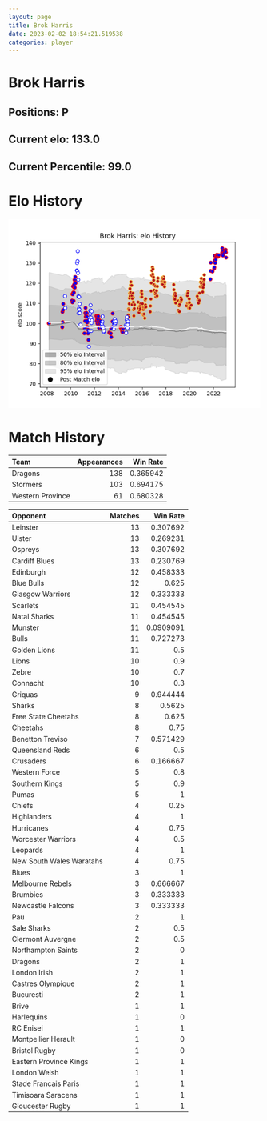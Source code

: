 ```yaml
---  
layout: page  
title: Brok Harris  
date: 2023-02-02 18:54:21.519538  
categories: player  
---
```

# Brok Harris

## Positions: P

## Current elo: 133.0

## Current Percentile: 99.0

# Elo History


![elo history](history_BrokHarris.png)
# Match History


| Team             |   Appearances |   Win Rate |
|:-----------------|--------------:|-----------:|
| Dragons          |           138 |   0.365942 |
| Stormers         |           103 |   0.694175 |
| Western Province |            61 |   0.680328 |

| Opponent                 |   Matches |   Win Rate |
|:-------------------------|----------:|-----------:|
| Leinster                 |        13 |  0.307692  |
| Ulster                   |        13 |  0.269231  |
| Ospreys                  |        13 |  0.307692  |
| Cardiff Blues            |        13 |  0.230769  |
| Edinburgh                |        12 |  0.458333  |
| Blue Bulls               |        12 |  0.625     |
| Glasgow Warriors         |        12 |  0.333333  |
| Scarlets                 |        11 |  0.454545  |
| Natal Sharks             |        11 |  0.454545  |
| Munster                  |        11 |  0.0909091 |
| Bulls                    |        11 |  0.727273  |
| Golden Lions             |        11 |  0.5       |
| Lions                    |        10 |  0.9       |
| Zebre                    |        10 |  0.7       |
| Connacht                 |        10 |  0.3       |
| Griquas                  |         9 |  0.944444  |
| Sharks                   |         8 |  0.5625    |
| Free State Cheetahs      |         8 |  0.625     |
| Cheetahs                 |         8 |  0.75      |
| Benetton Treviso         |         7 |  0.571429  |
| Queensland Reds          |         6 |  0.5       |
| Crusaders                |         6 |  0.166667  |
| Western Force            |         5 |  0.8       |
| Southern Kings           |         5 |  0.9       |
| Pumas                    |         5 |  1         |
| Chiefs                   |         4 |  0.25      |
| Highlanders              |         4 |  1         |
| Hurricanes               |         4 |  0.75      |
| Worcester Warriors       |         4 |  0.5       |
| Leopards                 |         4 |  1         |
| New South Wales Waratahs |         4 |  0.75      |
| Blues                    |         3 |  1         |
| Melbourne Rebels         |         3 |  0.666667  |
| Brumbies                 |         3 |  0.333333  |
| Newcastle Falcons        |         3 |  0.333333  |
| Pau                      |         2 |  1         |
| Sale Sharks              |         2 |  0.5       |
| Clermont Auvergne        |         2 |  0.5       |
| Northampton Saints       |         2 |  0         |
| Dragons                  |         2 |  1         |
| London Irish             |         2 |  1         |
| Castres Olympique        |         2 |  1         |
| Bucuresti                |         2 |  1         |
| Brive                    |         1 |  1         |
| Harlequins               |         1 |  0         |
| RC Enisei                |         1 |  1         |
| Montpellier Herault      |         1 |  0         |
| Bristol Rugby            |         1 |  0         |
| Eastern Province Kings   |         1 |  1         |
| London Welsh             |         1 |  1         |
| Stade Francais Paris     |         1 |  1         |
| Timisoara Saracens       |         1 |  1         |
| Gloucester Rugby         |         1 |  1         |